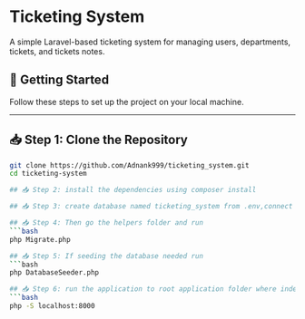 # Ticketing System

A simple Laravel-based ticketing system for managing users, departments, tickets, and tickets notes.

## 🚀 Getting Started

Follow these steps to set up the project on your local machine.

---

## 📥 Step 1: Clone the Repository

```bash
git clone https://github.com/Adnank999/ticketing_system.git
cd ticketing-system

## 📥 Step 2: install the dependencies using composer install

## 📥 Step 3: create database named ticketing_system from .env,connect database using the host and password from .env.

## 📥 Step 4: Then go the helpers folder and run
```bash
php Migrate.php

## 📥 Step 5: If seeding the database needed run
```bash
php DatabaseSeeder.php

## 📥 Step 6: run the application to root application folder where index.php is located using --
```bash
php -S localhost:8000  




